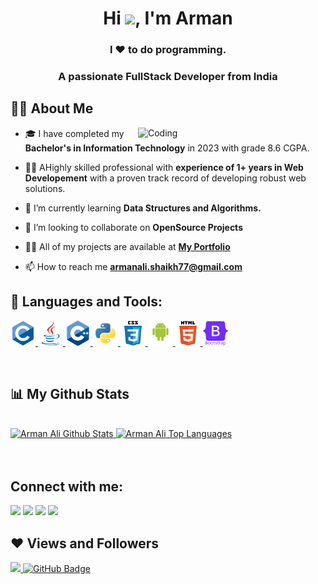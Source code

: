 
<h1 align="center">Hi <img src="https://raw.githubusercontent.com/MartinHeinz/MartinHeinz/master/wave.gif" width="30px">, I'm Arman</h1>
<h3 align="center">I ❤️ to do programming.</h3>
<h3 align="center">A passionate FullStack Developer from India</h3>
    
## 🙋‍♂️ About Me
<img align="right" alt="Coding" width="300" src="https://cdn.dribbble.com/users/1162077/screenshots/3848914/programmer.gif">

- 🎓 I have completed my **Bachelor's in Information Technology** in 2023 with grade 8.6 CGPA.

- 👨‍💻 AHighly skilled professional with **experience of 1+ years in Web Developement** with a proven track record of developing robust web solutions.

- 🌱 I’m currently learning **Data Structures and Algorithms.**

- 👯 I’m looking to collaborate on **OpenSource Projects**

- 👨‍💻 All of my projects are available at **[My Portfolio](https://armanali0786.github.io/ArmanPortfolio/)**

- 📫 How to reach me **armanali.shaikh77@gmail.com**

<!-- - ⚡ Fun fact **I play games and go to the GYM very often.** -->

## 🚀 Languages and Tools:

<p align="left"> <a href="https://www.cprogramming.com/" target="_blank" rel="noreferrer"> <img src="https://raw.githubusercontent.com/devicons/devicon/master/icons/c/c-original.svg" alt="c" width="40" height="40"/> </a>
    <a href="https://www.java.com" target="_blank" rel="noreferrer"> <img src="https://raw.githubusercontent.com/devicons/devicon/master/icons/java/java-original.svg" alt="java" width="40" height="40"/> </a></a>  <a href="https://www.w3schools.com/cpp/" target="_blank" rel="noreferrer"> <img src="https://raw.githubusercontent.com/devicons/devicon/master/icons/cplusplus/cplusplus-original.svg" alt="cplusplus" width="40" height="40"/> </a><a href="https://www.python.org" target="_blank" rel="noreferrer"> <img src="https://raw.githubusercontent.com/devicons/devicon/master/icons/python/python-original.svg" alt="python" width="40" height="40"/> </a> </a> <a href="https://www.w3schools.com/css/" target="_blank" rel="noreferrer"> <img src="https://raw.githubusercontent.com/devicons/devicon/master/icons/css3/css3-original-wordmark.svg" alt="css3" width="40" height="40"/> </a>  <a href="https://developer.android.com" target="_blank" rel="noreferrer"> <img src="https://raw.githubusercontent.com/devicons/devicon/master/icons/android/android-original-wordmark.svg" alt="android" width="40" height="40"/> <a href="https://www.w3.org/html/" target="_blank" rel="noreferrer"> <img src="https://raw.githubusercontent.com/devicons/devicon/master/icons/html5/html5-original-wordmark.svg" alt="html5" width="40" height="40"/> </a>   <a href="https://getbootstrap.com" target="_blank" rel="noreferrer"> <img src="https://raw.githubusercontent.com/devicons/devicon/master/icons/bootstrap/bootstrap-plain-wordmark.svg" alt="bootstrap" width="40" height="40"/> </a>  </p>

<br/>


## 📊 My Github Stats

  <br/>
  <a href =""> <img height = "185rem" alt="Arman Ali Github Stats" src="https://github-readme-stats.vercel.app/api?username=armanali0786&show_icons=true&count_private=true&theme=react&hide_border=true&bg_color=0D1117" /> </a>
  <a href =""><img height = "185rem" alt="Arman Ali Top Languages" src="https://github-readme-stats.vercel.app/api/top-langs/?username=armanali0786&langs_count=8&count_private=true&layout=compact&theme=react&hide_border=true&bg_color=0D1117" /></a>
  <br/>


<br/>
<br/>

## Connect with me:
<p align="left">

<a href = "https://www.linkedin.com/in/arman-ali-8383081ab/"><img src="https://img.icons8.com/fluent/48/000000/linkedin.png"/></a>
<a href = "https://www.instagram.com/itz_arman_official__/"><img src="https://img.icons8.com/fluent/48/000000/instagram-new.png"/></a>
<a href = "https://www.facebook.com/profile.php?id=100031325293941"><img src="https://img.icons8.com/fluent/48/000000/facebook.png"/></a>
<a href = "https://twitter.com/Arman_Ali_01"><img src="https://img.icons8.com/fluent/48/000000/twitter.png"/></a>

## ❤ Views and Followers
<a href="https://github.com/Meghna-DAS/github-profile-views-counter">
    <img src="https://komarev.com/ghpvc/?username=RahuII">
</a>
<a href="https://github.com/armanali0786?tab=followers"><img src="https://img.shields.io/github/followers/RahuII?label=Followers&style=social" alt="GitHub Badge"></a>
